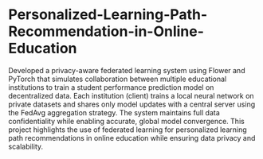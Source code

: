 # Personalized-Learning-Path-Recommendation-in-Online-Education
Developed a privacy-aware federated learning system using Flower and PyTorch that simulates collaboration between multiple educational institutions to train a student performance prediction model on decentralized data. Each institution (client) trains a local neural network on private datasets and shares only model updates with a central server using the FedAvg aggregation strategy. The system maintains full data confidentiality while enabling accurate, global model convergence. This project highlights the use of federated learning for personalized learning path recommendations in online education while ensuring data privacy and scalability.
